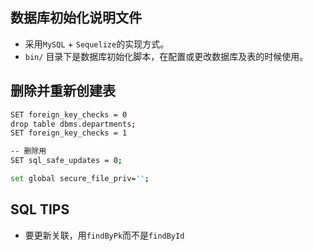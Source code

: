 ## 数据库初始化说明文件

- 采用`MySQL` + `Sequelize`的实现方式。
- `bin/` 目录下是数据库初始化脚本，在配置或更改数据库及表的时候使用。


## 删除并重新创建表

```bash
SET foreign_key_checks = 0
drop table dbms.departments;
SET foreign_key_checks = 1

-- 删除用 
SET sql_safe_updates = 0;

set global secure_file_priv='';
```


## SQL TIPS

- 要更新关联，用`findByPk`而不是`findById`
